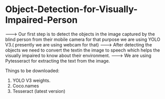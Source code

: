 # Object-Detection-for-Visually-Impaired-Person
---> Our first step is to detect the objects in the image captured by the blind person from their mobile camera for that purpose we are using YOLO V3.( presently we are using webcam for that)
---> After detecting the objects we need to convert the textin the image to speech which helps the visually impaired to know about their environment.
---> We are using Pytesseract for extracting the text from the image.

Things to be downloaded:
 1. YOLO V3 weights.
 2. Coco.names
 3. Tesseract (latest version)
